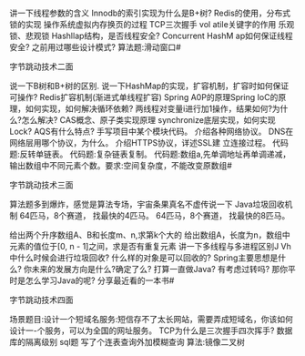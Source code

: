 # 



讲一下线程参数的含义
Innodb的索引实现为什么是B+树?
Redis的使用，分布式锁的实现
操作系统虚拟内存换页的过程
TCP三次握手
vol atile关键字的作用
乐观锁、悲观锁
Hashllap结构，是否线程安全? Concurrent HashM ap如何保证线程安全?
之前用过哪些设计模式?
算法题:滑动窗口# 

字节跳动技术二面

说一下B树和B+树的区别.
说一下HashMap的实现，扩容机制，扩容时如何保证可操作?
Redis扩容机制(渐进式单线程扩容)
Spring A0P的原理Spring IoC的原理，如何实现，如何解决循环依赖?
两线程对变量i进行加1操作，结果如何?为什么?怎么解决?
CAS概念、原子类实现原理
synchronize底层实现，如何实现Lock?
AQS有什么特点?
手写项目中某个模块代码。
介绍各种网络协议。
DNS在网络层用哪个协议，为什么。
介绍HTTPS协议，详述SSL建 立连接过程。
代码题:反转单链表。
代码题:复杂链表复制。
代码题:数组a,先单调地址再单调递减，输出数组中不同元素个数。要求:空间复杂度，不能改变原数组# 

字节跳动技术三面

算法题多到爆炸，感觉是算法专场，宇宙条果真名不虚传说一下
Java垃圾回收机制
64匹马，8个赛道， 找最快的4匹马。
64匹马，8个赛道， 找最快的8匹马。

给出两个升序数组A、B和长度m、n,求第k个大的
给出数组A，长度为n，数组中元素的值位于[0, n - 1]之间，求是否有重复元素
讲一下多线程与多进程区别J
Vh中什么时候会进行垃圾回收?
什么样的对象是可以回收的?
Spring主要思想是什么?
你未来的发展方向是什么?确定了么?
打算一直做Java?
有考虑过转吗?
那你平时是怎么学习Java的呢?
分享最近看的一本书# 

字节跳动技术四面

场景题目:设计一个短域名服务:短信存不了太长网站，需要弄成短域名，你该如何设计一-个服务，可以为全国的网址服务。
TCP为什么是三次握手四次挥手?
数据库的隔离级别 
sql题 
写了个连表查询外加模糊查询
算法:镜像二叉树